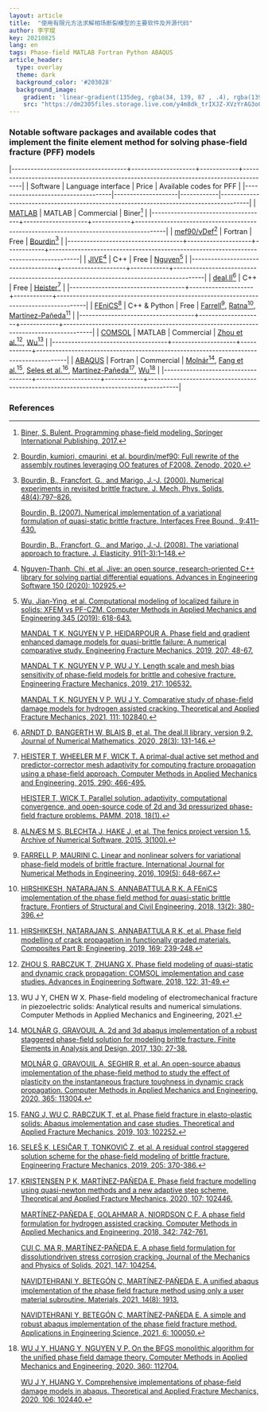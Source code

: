 ```yaml
---
layout: article
title:  "使用有限元方法求解相场断裂模型的主要软件及开源代码"
author: 李宇琨
key: 20210825
lang: en
tags: Phase-field MATLAB Fortran Python ABAQUS
article_header:
  type: overlay
  theme: dark
  background_color: '#203028'
  background_image:
    gradient: 'linear-gradient(135deg, rgba(34, 139, 87 , .4), rgba(139, 34, 139, .4))'
    src: "https://dm2305files.storage.live.com/y4m8dk_trIXJZ-XVzYrAG3o0qDHYnPkFCsB6-SXosExTy6ZjBSLs575rE5hyfFaHxen1Am06tqpdKc40uR2T9g7Wl-nvRcOVl0toamKKhL35pXR3XdPq3mmW19lLmqrZXrpmRU6g-8Oyy8KmVgZZ3031RA3WUXgT-_09koO0B557r3jFoBgMFdug8kxwJaItFBf?width=1362&height=1071&cropmode=none"
---
```


### Notable software packages and available codes that implement the finite element method for solving phase-field fracture (PFF) models

|------------------------------------+--------------------+------------+---------------------------------------------------------------------------------------|
| Software                           | Language interface | Price      | Available codes for PFF                                                               |
|------------------------------------|--------------------|------------|---------------------------------------------------------------------------------------|
| [MATLAB][MATLAB]                   | MATLAB             | Commercial | Biner[^Biner]                                                                         |
|------------------------------------+--------------------+------------+---------------------------------------------------------------------------------------|
| [mef90/vDef][mef90/vDef][^mef90]   | Fortran            | Free       | [Bourdin][Bourdin][^Bourdin]                                                          |
|------------------------------------+--------------------+------------+---------------------------------------------------------------------------------------|
| [JIVE][JIVE][^JIVE]                | C++                | Free       | [Nguyen][Nguyen][^Nguyen]                                                             |
|------------------------------------+--------------------+------------+---------------------------------------------------------------------------------------|
| [deal.II][deal][^deal]             | C++                | Free       | [Heister][Heister][^Heister]                                                          |
|------------------------------------+--------------------+------------+---------------------------------------------------------------------------------------|
| [FEniCS][FEniCS][^FEniCS]          | C++ & Python       | Free       | [Farrell][Farrell][^Farrell], [Ratna][Ratna][^Ratna], [Martínez-Pañeda][Martínez-Pañeda][^Martinez-Paneda1]         |
|------------------------------------+--------------------+------------+---------------------------------------------------------------------------------------|
| [COMSOL][COMSOL]                   | MATLAB             | Commercial | [Zhou et al.][Zhou][^Zhou], [Wu][Wu1][^Wu1]                                           |
|------------------------------------+--------------------+------------+---------------------------------------------------------------------------------------|
| [ABAQUS][ABAQUS]                   | Fortran            | Commercial | [Molnár][Molnár][^Molnar], [Fang et al.][Fang][^Fang], [Seles et al.][Seles][^Seles], [Martínez-Pañeda][Martínez-Pañeda][^Martinez-Paneda2], [Wu][Wu2][^Wu2] |
|------------------------------------+--------------------+------------+---------------------------------------------------------------------------------------|

[MATLAB]: https://www.mathworks.com/products/matlab.html "MATLAB"
[mef90/vDef]: https://github.com/bourdin/mef90 "mef90/vDef"
[Bourdin]: https://github.com/bourdin/mef90 "Bourdin"
[JIVE]: https://software.dynaflow.com/jive/ "JIVE"
[Nguyen]: https://github.com/vinhphunguyen/ofeFRAC "Nguyen"
[deal]: https://www.dealii.org/ "deal"
[Heister]: https://github.com/tjhei/cracks "Heister"
[FEniCS]: https://fenicsproject.org/ "FEniCS"
[Farrell]: https://bitbucket.org/pefarrell/varfrac-solvers "Farrell"
[Ratna]: https://home.iitm.ac.in/ratna/codes/phasefield/ "Ratna"
[Martínez-Pañeda]: https://www.empaneda.com/codes/ "Martínez-Pañeda"
[COMSOL]: https://www.comsol.com/ "COMSOL"
[Zhou]: https://sourceforge.net/projects/phasefieldmodelingcomsol/ "Zhou"
[Wu1]: https://github.com/jianyingwu/pfczm-comsol "Wu1"
[ABAQUS]: http://www.abaqus.com/ "ABAQUS"
[Molnár]: http://molnar-research.com/publication.html "Molnár"
[Fang]: https://doi.org/10.17632/9n6rhvmjjn "Fang"
[Seles]: https://doi.org/10.17632/p77tsyrbx2 "Seles"
[Wu2]: https://github.com/jianyingwu/pfczm-abaqus "Wu2"

### References

[^Biner]: [Biner, S. Bulent. Programming phase-field modeling. Springer International Publishing, 2017.](https://doi.org/10.1007/978-3-319-41196-5)

[^mef90]: [Bourdin, kumiori, cmaurini, et al. bourdin/mef90: Full rewrite of the assembly routines leveraging OO features of F2008. Zenodo, 2020.](https://doi.org/10.5281/zenodo.3242131)

[^Bourdin]: [Bourdin, B., Francfort, G., and Marigo, J.-J. (2000). Numerical experiments in revisited brittle fracture. J. Mech. Phys. Solids, 48(4):797–826.](http://doi.org/10.1016/S0022-5096(98)00034-9)

    [Bourdin, B. (2007). Numerical implementation of a variational formulation of quasi-static brittle fracture. Interfaces Free Bound., 9:411–430.](http://doi.org/10.4171/IFB/171)

    [Bourdin, B., Francfort, G., and Marigo, J.-J. (2008). The variational approach to fracture. J. Elasticity, 91(1-3):1–148.](http://doi.org/10.1007/s10659-007-9107-3)

[^JIVE]: [Nguyen-Thanh, Chi, et al. Jive: an open source, research-oriented C++ library for solving partial differential equations. Advances in Engineering Software 150 (2020): 102925.](https://doi.org/10.1016/j.advengsoft.2020.102925)

[^Nguyen]: [Wu, Jian-Ying, et al. Computational modeling of localized failure in solids: XFEM vs PF-CZM. Computer Methods in Applied Mechanics and Engineering 345 (2019): 618-643.](https://doi.org/10.1016/j.cma.2018.10.044)

    [MANDAL T K, NGUYEN V P, HEIDARPOUR A. Phase field and gradient enhanced damage models for quasi-brittle failure: A numerical comparative study. Engineering Fracture Mechanics, 2019, 207: 48-67.](https://doi.org/10.1016/j.engfracmech.2018.12.013)

    [MANDAL T K, NGUYEN V P, WU J Y. Length scale and mesh bias sensitivity of phase-ﬁeld models for brittle and cohesive fracture. Engineering Fracture Mechanics, 2019, 217: 106532.](https://doi.org/10.1016/j.engfracmech.2019.106532.)

    [MANDAL T K, NGUYEN V P, WU J Y. Comparative study of phase-ﬁeld damage models for hydrogen assisted cracking. Theoretical and Applied Fracture Mechanics, 2021, 111: 102840.](https://doi.org/10.1016/j.tafmec.2020.102840)

[^deal]: [ARNDT D, BANGERTH W, BLAIS B, et al. The deal.II library, version 9.2. Journal of Numerical Mathematics, 2020, 28(3): 131-146.](https://doi.org/10.1515/jnma-2020-0043)

[^Heister]: [HEISTER T, WHEELER M F, WICK T. A primal-dual active set method and predictor-corrector mesh adaptivity for computing fracture propagation using a phase-ﬁeld approach. Computer Methods in Applied Mechanics and Engineering, 2015, 290: 466-495.](https://doi.org/10.1016/j.cma.2015.03.009)

    [HEISTER T, WICK T. Parallel solution, adaptivity, computational convergence, and open-source code of 2d and 3d pressurized phase-ﬁeld fracture problems. PAMM, 2018, 18(1).](https://doi.org/10.1002/pamm.201800353)

[^FEniCS]: [ALNÆS M S, BLECHTA J, HAKE J, et al. The fenics project version 1.5. Archive of Numerical Software, 2015, 3(100).](https://doi.org/10.11588/ans.2015.100.20553)

[^Farrell]: [FARRELL P, MAURINI C. Linear and nonlinear solvers for variational phase-ﬁeld models of brittle fracture. International Journal for Numerical Methods in Engineering, 2016, 109(5): 648-667.](https://doi.org/10.1002/nme.5300)

[^Ratna]: [HIRSHIKESH, NATARAJAN S, ANNABATTULA R K. A FEniCS implementation of the phase ﬁeld method for quasi-static brittle fracture. Frontiers of Structural and Civil Engineering, 2018, 13(2): 380-396.](https://doi.org/10.1007/s11709-018-0471-9)

[^Martinez-Paneda1]: [HIRSHIKESH, NATARAJAN S, ANNABATTULA R K, et al. Phase ﬁeld modelling of crack propagation in functionally graded materials. Composites Part B: Engineering, 2019, 169: 239-248.](https://doi.org/10.1016/j.compositesb.2019.04.003)

[^Zhou]: [ZHOU S, RABCZUK T, ZHUANG X. Phase ﬁeld modeling of quasi-static and dynamic crack propagation: COMSOL implementation and case studies. Advances in Engineering Software, 2018, 122: 31-49.](https://doi.org/10.1016/j.advengsoft.2018.03.012)

[^Wu1]: WU J Y, CHEN W X. Phase-ﬁeld modeling of electromechanical fracture in piezoelectric solids: Analytical results and numerical simulations. Computer Methods in Applied Mechanics and Engineering, 2021.

[^Molnar]: [MOLNÁR G, GRAVOUIL A. 2d and 3d abaqus implementation of a robust staggered phase-ﬁeld solution for modeling brittle fracture. Finite Elements in Analysis and Design, 2017, 130: 27-38.](https://doi.org/10.1016/j.finel.2017.03.002)

    [MOLNÁR G, GRAVOUIL A, SEGHIR R, et al. An open-source abaqus implementation of the phase-ﬁeld method to study the eﬀect of plasticity on the instantaneous fracture toughness in dynamic crack propagation. Computer Methods in Applied Mechanics and Engineering, 2020, 365: 113004.](https://doi.org/10.1016/j.cma.2020.113004)

[^Fang]: [FANG J, WU C, RABCZUK T, et al. Phase ﬁeld fracture in elasto-plastic solids: Abaqus implementation and case studies. Theoretical and Applied Fracture Mechanics, 2019, 103: 102252.](https://doi.org/10.1016/j.tafmec.2019.102252)

[^Seles]: [SELEŠ K, LESIČAR T, TONKOVIĆ Z, et al. A residual control staggered solution scheme for the phase-ﬁeld modeling of brittle fracture. Engineering Fracture Mechanics, 2019, 205: 370-386.](https://doi.org/10.1016/j.engfracmech.2018.09.027)

[^Martinez-Paneda2]: [KRISTENSEN P K, MARTÍNEZ-PAÑEDA E. Phase ﬁeld fracture modelling using quasi-newton methods and a new adaptive step scheme. Theoretical and Applied Fracture Mechanics, 2020, 107: 102446.](https://doi.org/10.1016/j.tafmec.2019.102446)

    [MARTÍNEZ-PAÑEDA E, GOLAHMAR A, NIORDSON C F. A phase ﬁeld formulation for hydrogen assisted cracking. Computer Methods in Applied Mechanics and Engineering, 2018, 342: 742-761.](https://doi.org/10.1016/j.cma.2018.07.021)

    [CUI C, MA R, MARTÍNEZ-PAÑEDA E. A phase ﬁeld formulation for dissolutiondriven stress corrosion cracking. Journal of the Mechanics and Physics of Solids, 2021, 147: 104254.](https://doi.org/10.1016/j.jmps.2020.104254)

    [NAVIDTEHRANI Y, BETEGÓN C, MARTÍNEZ-PAÑEDA E. A uniﬁed abaqus implementation of the phase ﬁeld fracture method using only a user material subroutine. Materials, 2021, 14(8): 1913.](https://doi.org/10.3390/ma14081913)

    [NAVIDTEHRANI Y, BETEGÓN C, MARTÍNEZ-PAÑEDA E. A simple and robust abaqus implementation of the phase ﬁeld fracture method. Applications in Engineering Science, 2021, 6: 100050.](https://doi.org/10.1016/j.apples.2021.100050)
    
[^Wu2]: [WU J Y, HUANG Y, NGUYEN V P. On the BFGS monolithic algorithm for the uniﬁed phase ﬁeld damage theory. Computer Methods in Applied Mechanics and Engineering, 2020, 360: 112704.](https://doi.org/10.1016/j.cma.2019.112704)

    [WU J Y, HUANG Y. Comprehensive implementations of phase-ﬁeld damage models in abaqus. Theoretical and Applied Fracture Mechanics, 2020, 106: 102440.](https://doi.org/10.1016/10.1016/j.tafmec.2019.102440)
